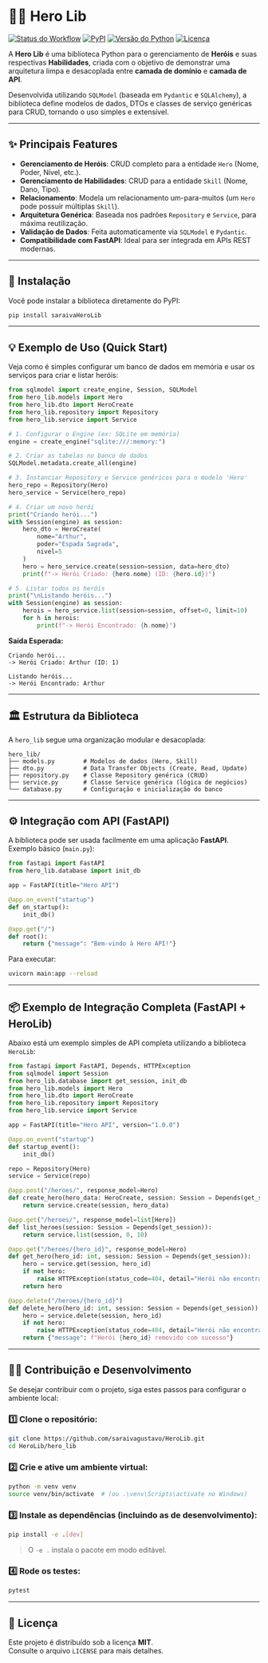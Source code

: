 # 🦸‍♂️ Hero Lib

[![Status do
Workflow](https://img.shields.io/github/actions/workflow/status/saraivagustavo/libHero/publish.yml?branch=main&style=for-the-badge)](https://github.com/saraivagustavo/libHero/actions)
[![PyPI](https://img.shields.io/pypi/v/saraivaHeroLib?style=for-the-badge)](https://pypi.org/project/saraivaHeroLib/)
[![Versão do
Python](https://img.shields.io/pypi/pyversions/saraivaHeroLib?style=for-the-badge)](https://pypi.org/project/saraivaHeroLib/)
[![Licença](https://img.shields.io/pypi/l/saraivaHeroLib?style=for-the-badge)](https://pypi.org/project/saraivaHeroLib/)

A **Hero Lib** é uma biblioteca Python para o gerenciamento de **Heróis** e suas respectivas **Habilidades**, criada com o objetivo de demonstrar uma arquitetura limpa e desacoplada entre **camada de domínio** e **camada de API**.

Desenvolvida utilizando `SQLModel` (baseada em `Pydantic` e `SQLAlchemy`), a biblioteca define modelos de dados, DTOs e classes de serviço genéricas para CRUD, tornando o uso simples e extensível.

---

## ✨ Principais Features

- **Gerenciamento de Heróis**: CRUD completo para a entidade `Hero` (Nome, Poder, Nível, etc.).  
- **Gerenciamento de Habilidades**: CRUD para a entidade `Skill` (Nome, Dano, Tipo).  
- **Relacionamento**: Modela um relacionamento um-para-muitos (um `Hero` pode possuir múltiplas `Skill`).  
- **Arquitetura Genérica**: Baseada nos padrões `Repository` e `Service`, para máxima reutilização.  
- **Validação de Dados**: Feita automaticamente via `SQLModel` e `Pydantic`.  
- **Compatibilidade com FastAPI**: Ideal para ser integrada em APIs REST modernas.

---

## 🚀 Instalação

Você pode instalar a biblioteca diretamente do PyPI:

```bash
pip install saraivaHeroLib
```

---

## 💡 Exemplo de Uso (Quick Start)

Veja como é simples configurar um banco de dados em memória e usar os serviços para criar e listar heróis:

```python
from sqlmodel import create_engine, Session, SQLModel
from hero_lib.models import Hero
from hero_lib.dto import HeroCreate
from hero_lib.repository import Repository
from hero_lib.service import Service

# 1. Configurar o Engine (ex: SQLite em memória)
engine = create_engine("sqlite:///:memory:")

# 2. Criar as tabelas no banco de dados
SQLModel.metadata.create_all(engine)

# 3. Instanciar Repository e Service genéricos para o modelo 'Hero'
hero_repo = Repository(Hero)
hero_service = Service(hero_repo)

# 4. Criar um novo herói
print("Criando herói...")
with Session(engine) as session:
    hero_dto = HeroCreate(
        nome="Arthur",
        poder="Espada Sagrada",
        nivel=5
    )
    hero = hero_service.create(session=session, data=hero_dto)
    print(f"-> Herói Criado: {hero.nome} (ID: {hero.id})")

# 5. Listar todos os heróis
print("\nListando heróis...")
with Session(engine) as session:
    herois = hero_service.list(session=session, offset=0, limit=10)
    for h in herois:
        print(f"-> Herói Encontrado: {h.nome}")
```

**Saída Esperada:**

```
Criando herói...
-> Herói Criado: Arthur (ID: 1)

Listando heróis...
-> Herói Encontrado: Arthur
```

---

## 🏛️ Estrutura da Biblioteca

A `hero_lib` segue uma organização modular e desacoplada:

```
hero_lib/
├── models.py        # Modelos de dados (Hero, Skill)
├── dto.py           # Data Transfer Objects (Create, Read, Update)
├── repository.py    # Classe Repository genérica (CRUD)
├── service.py       # Classe Service genérica (lógica de negócios)
└── database.py      # Configuração e inicialização do banco
```

---

## ⚙️ Integração com API (FastAPI)

A biblioteca pode ser usada facilmente em uma aplicação **FastAPI**.  
Exemplo básico (`main.py`):

```python
from fastapi import FastAPI
from hero_lib.database import init_db

app = FastAPI(title="Hero API")

@app.on_event("startup")
def on_startup():
    init_db()

@app.get("/")
def root():
    return {"message": "Bem-vindo à Hero API!"}
```

Para executar:

```bash
uvicorn main:app --reload
```

---

## 📦 Exemplo de Integração Completa (FastAPI + HeroLib)

Abaixo está um exemplo simples de API completa utilizando a biblioteca `HeroLib`:

```python
from fastapi import FastAPI, Depends, HTTPException
from sqlmodel import Session
from hero_lib.database import get_session, init_db
from hero_lib.models import Hero
from hero_lib.dto import HeroCreate
from hero_lib.repository import Repository
from hero_lib.service import Service

app = FastAPI(title="Hero API", version="1.0.0")

@app.on_event("startup")
def startup_event():
    init_db()

repo = Repository(Hero)
service = Service(repo)

@app.post("/heroes/", response_model=Hero)
def create_hero(hero_data: HeroCreate, session: Session = Depends(get_session)):
    return service.create(session, hero_data)

@app.get("/heroes/", response_model=list[Hero])
def list_heroes(session: Session = Depends(get_session)):
    return service.list(session, 0, 10)

@app.get("/heroes/{hero_id}", response_model=Hero)
def get_hero(hero_id: int, session: Session = Depends(get_session)):
    hero = service.get(session, hero_id)
    if not hero:
        raise HTTPException(status_code=404, detail="Herói não encontrado")
    return hero

@app.delete("/heroes/{hero_id}")
def delete_hero(hero_id: int, session: Session = Depends(get_session)):
    hero = service.delete(session, hero_id)
    if not hero:
        raise HTTPException(status_code=404, detail="Herói não encontrado")
    return {"message": f"Herói {hero_id} removido com sucesso"}
```

---

## 🧑‍💻 Contribuição e Desenvolvimento

Se desejar contribuir com o projeto, siga estes passos para configurar o ambiente local:

### 1️⃣ Clone o repositório:

```bash
git clone https://github.com/saraivagustavo/HeroLib.git
cd HeroLib/hero_lib
```

### 2️⃣ Crie e ative um ambiente virtual:

```bash
python -m venv venv
source venv/bin/activate  # (ou .\venv\Scripts\activate no Windows)
```

### 3️⃣ Instale as dependências (incluindo as de desenvolvimento):

```bash
pip install -e .[dev]
```

> O `-e .` instala o pacote em modo editável.

### 4️⃣ Rode os testes:

```bash
pytest
```

---

## 📝 Licença

Este projeto é distribuído sob a licença **MIT**.  
Consulte o arquivo `LICENSE` para mais detalhes.
